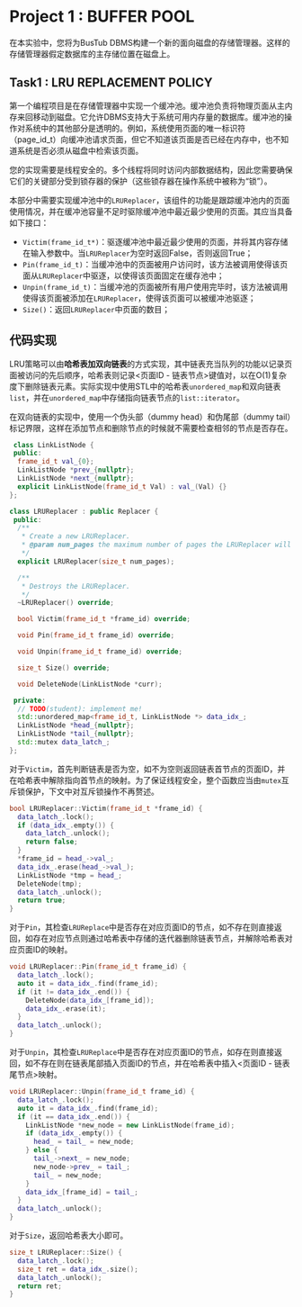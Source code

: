 # Project 1 : BUFFER POOL

在本实验中，您将为BusTub DBMS构建一个新的面向磁盘的存储管理器。这样的存储管理器假定数据库的主存储位置在磁盘上。


## Task1 : LRU REPLACEMENT POLICY

第一个编程项目是在存储管理器中实现一个缓冲池。缓冲池负责将物理页面从主内存来回移动到磁盘。它允许DBMS支持大于系统可用内存量的数据库。缓冲池的操作对系统中的其他部分是透明的。例如，系统使用页面的唯一标识符（page_id_t）向缓冲池请求页面，但它不知道该页面是否已经在内存中，也不知道系统是否必须从磁盘中检索该页面。

您的实现需要是线程安全的。多个线程将同时访问内部数据结构，因此您需要确保它们的关键部分受到锁存器的保护（这些锁存器在操作系统中被称为“锁”）。

 本部分中需要实现缓冲池中的`LRUReplacer`，该组件的功能是跟踪缓冲池内的页面使用情况，并在缓冲池容量不足时驱除缓冲池中最近最少使用的页面。其应当具备如下接口：

- `Victim(frame_id_t*)`：驱逐缓冲池中最近最少使用的页面，并将其内容存储在输入参数中。当`LRUReplacer`为空时返回False，否则返回True；
- `Pin(frame_id_t)`：当缓冲池中的页面被用户访问时，该方法被调用使得该页面从`LRUReplacer`中驱逐，以使得该页面固定在缓存池中；
- `Unpin(frame_id_t)`：当缓冲池的页面被所有用户使用完毕时，该方法被调用使得该页面被添加在`LRUReplacer`，使得该页面可以被缓冲池驱逐；
- `Size()`：返回`LRUReplacer`中页面的数目；


## 代码实现

LRU策略可以由**哈希表加双向链表**的方式实现，其中链表充当队列的功能以记录页面被访问的先后顺序，哈希表则记录<页面ID - 链表节点>键值对，以在O(1)复杂度下删除链表元素。实际实现中使用STL中的哈希表`unordered_map`和双向链表`list`，并在`unordered_map`中存储指向链表节点的`list::iterator`。

在双向链表的实现中，使用一个伪头部（dummy head）和伪尾部（dummy tail）标记界限，这样在添加节点和删除节点的时候就不需要检查相邻的节点是否存在。

```c++
 class LinkListNode {
 public:
  frame_id_t val_{0};
  LinkListNode *prev_{nullptr};
  LinkListNode *next_{nullptr};
  explicit LinkListNode(frame_id_t Val) : val_(Val) {}
};

class LRUReplacer : public Replacer {
 public:
  /**
   * Create a new LRUReplacer.
   * @param num_pages the maximum number of pages the LRUReplacer will be required to store
   */
  explicit LRUReplacer(size_t num_pages);

  /**
   * Destroys the LRUReplacer.
   */
  ~LRUReplacer() override;

  bool Victim(frame_id_t *frame_id) override;

  void Pin(frame_id_t frame_id) override;

  void Unpin(frame_id_t frame_id) override;

  size_t Size() override;

  void DeleteNode(LinkListNode *curr);

 private:
  // TODO(student): implement me!
  std::unordered_map<frame_id_t, LinkListNode *> data_idx_;
  LinkListNode *head_{nullptr};
  LinkListNode *tail_{nullptr};
  std::mutex data_latch_;
};
```


对于`Victim`，首先判断链表是否为空，如不为空则返回链表首节点的页面ID，并在哈希表中解除指向首节点的映射。为了保证线程安全，整个函数应当由`mutex`互斥锁保护，下文中对互斥锁操作不再赘述。

```C++
bool LRUReplacer::Victim(frame_id_t *frame_id) {
  data_latch_.lock();
  if (data_idx_.empty()) {
    data_latch_.unlock();
    return false;
  }
  *frame_id = head_->val_;
  data_idx_.erase(head_->val_);
  LinkListNode *tmp = head_;
  DeleteNode(tmp);
  data_latch_.unlock();
  return true;
}
```


对于`Pin`，其检查`LRUReplace`中是否存在对应页面ID的节点，如不存在则直接返回，如存在对应节点则通过哈希表中存储的迭代器删除链表节点，并解除哈希表对应页面ID的映射。

```C++
void LRUReplacer::Pin(frame_id_t frame_id) {
  data_latch_.lock();
  auto it = data_idx_.find(frame_id);
  if (it != data_idx_.end()) {
    DeleteNode(data_idx_[frame_id]);
    data_idx_.erase(it);
  }
  data_latch_.unlock();
}
```

对于`Unpin`，其检查`LRUReplace`中是否存在对应页面ID的节点，如存在则直接返回，如不存在则在链表尾部插入页面ID的节点，并在哈希表中插入<页面ID - 链表尾节点>映射。
```C++
void LRUReplacer::Unpin(frame_id_t frame_id) {
  data_latch_.lock();
  auto it = data_idx_.find(frame_id);
  if (it == data_idx_.end()) {
    LinkListNode *new_node = new LinkListNode(frame_id);
    if (data_idx_.empty()) {
      head_ = tail_ = new_node;
    } else {
      tail_->next_ = new_node;
      new_node->prev_ = tail_;
      tail_ = new_node;
    }
    data_idx_[frame_id] = tail_;
  }
  data_latch_.unlock();
}
```

对于`Size`，返回哈希表大小即可。
```C++
size_t LRUReplacer::Size() {
  data_latch_.lock();
  size_t ret = data_idx_.size();
  data_latch_.unlock();
  return ret;
}
```



